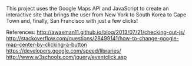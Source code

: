 This project uses the Google Maps API and JavaScript to create an interactive site that brings the user from New York to South Korea to Cape Town and, finally, San Francisco with just a few clicks!

References:
http://awaxman11.github.io/blog/2013/07/21/checking-out-js/
http://stackoverflow.com/questions/28499141/how-to-change-google-map-center-by-clicking-a-button
https://developers.google.com/speed/libraries/
http://www.w3schools.com/jquery/eventclick.asp
